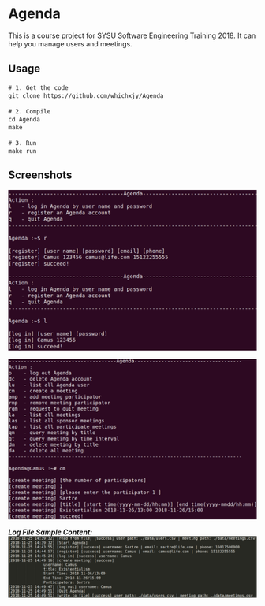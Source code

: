# Agenda

This is a course project for SYSU Software Engineering Training 2018. It can help you manage users and meetings.

## Usage

```
# 1. Get the code
git clone https://github.com/whichxjy/Agenda

# 2. Compile
cd Agenda
make

# 3. Run
make run
```

## Screenshots

![register_login][1]

![create_meeting][2]

***Log File Sample Content:***
![log_file][3]


  [1]: https://github.com/whichxjy/Agenda/blob/master/doc/images/register_login.png
  [2]: https://github.com/whichxjy/Agenda/blob/master/doc/images/create_meeting.png
  [3]: https://github.com/whichxjy/Agenda/blob/master/doc/images/log_file.png
